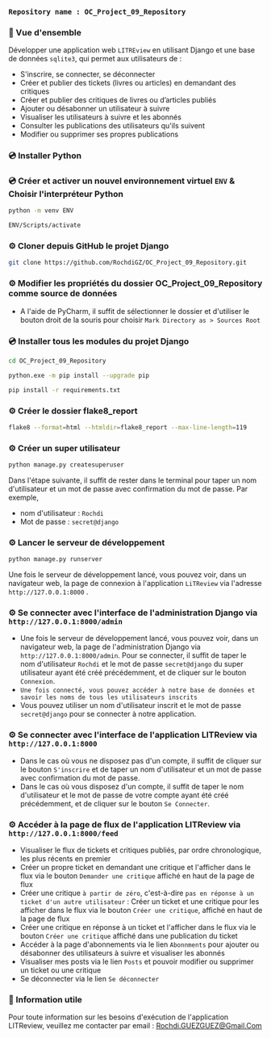 ### `Repository name : OC_Project_09_Repository`
### 📖 Vue d'ensemble
Développer une application web `LITREview` en utilisant Django et une base de données `sqlite3`, 
qui permet aux utilisateurs de :
- S'inscrire, se connecter, se déconnecter
- Créer et publier des tickets (livres ou articles) en demandant des critiques
- Créer et publier des critiques de livres ou d’articles publiés
- Ajouter ou désabonner un utilisateur à suivre
- Visualiser les utilisateurs à suivre et les abonnés
- Consulter les publications des utilisateurs qu'ils suivent
- Modifier ou supprimer ses propres publications
### 💿 Installer Python
### 💿 Créer et activer un nouvel environnement virtuel `ENV` & Choisir l'interpréteur Python
```bash
python -m venv ENV
```
```bash
ENV/Scripts/activate
```
### ⚙️ Cloner depuis GitHub le projet Django
```bash
git clone https://github.com/RochdiGZ/OC_Project_09_Repository.git
```
### ⚙️ Modifier les propriétés du dossier OC_Project_09_Repository comme source de données
-  A l'aide de PyCharm, il suffit de sélectionner le dossier et d'utiliser le bouton droit de la souris pour choisir 
`Mark Directory as > Sources Root`
### 💿 Installer tous les modules du projet Django
```bash
cd OC_Project_09_Repository
```
```bash
python.exe -m pip install --upgrade pip
``` 
```bash
pip install -r requirements.txt
```
### ⚙️ Créer le dossier flake8_report
```bash
flake8 --format=html --htmldir=flake8_report --max-line-length=119
```
### ⚙️ Créer un super utilisateur
```bash
python manage.py createsuperuser
``` 
Dans l'étape suivante, il suffit de rester dans le terminal pour taper un nom d'utilisateur et un mot de passe 
avec confirmation du mot de passe. Par exemple,
- nom d'utilisateur : `Rochdi`
- Mot de passe : `secret@django`
### ⚙️ Lancer le serveur de développement
```bash
python manage.py runserver
``` 
Une fois le serveur de développement lancé, vous pouvez voir, dans un navigateur web, la page de connexion à 
l'application `LiTReview` via l'adresse `http://127.0.0.1:8000` .
### ⚙️ Se connecter avec l'interface de l'administration Django via `http://127.0.0.1:8000/admin`
- Une fois le serveur de développement lancé, vous pouvez voir, dans un navigateur web, la page de l'administration 
Django via `http://127.0.0.1:8000/admin`. Pour se connecter, il suffit de taper le nom d'utilisateur `Rochdi` et 
le mot de passe `secret@django` du super utilisateur ayant été créé précédemment, et de cliquer sur le bouton 
`Connexion`.
- `Une fois connecté, vous pouvez accéder à notre base de données et savoir les noms de tous les utilisateurs inscrits`
- Vous pouvez utiliser un nom d'utilisateur inscrit et le mot de passe `secret@django` 
pour se connecter à notre application.
### ⚙️ Se connecter avec l'interface de l'application LITReview via `http://127.0.0.1:8000`
- Dans le cas où vous ne disposez pas d'un compte, il suffit de cliquer sur le bouton `S'inscrire` 
et de taper un nom d'utilisateur et un mot de passe avec confirmation du mot de passe.
- Dans le cas où vous disposez d'un compte, il suffit de taper le nom d'utilisateur et le mot de passe de votre compte 
ayant été créé précédemment, et de cliquer sur le bouton `Se Connecter`.
### ⚙️ Accéder à la page de flux de l'application LITReview via `http://127.0.0.1:8000/feed`
- Visualiser le flux de tickets et critiques publiés, par ordre chronologique, les plus récents en premier 
- Créer un propre ticket en demandant une critique et l'afficher dans le flux via le bouton 
`Demander une critique` affiché en haut de la page de flux
- Créer une critique `à partir de zéro`, c'est-à-dire `pas en réponse à un ticket d'un autre utilisateur` : 
Créer un ticket et une critique pour les afficher dans le flux via le bouton `Créer une critique`,
affiché en haut de la page de flux
- Créer une critique en réponse à un ticket et l'afficher dans le flux via le bouton `Créer une critique` 
affiché dans une publication du ticket
- Accéder à la page d'abonnements via le lien `Abonnments` pour 
ajouter ou désabonner des utilisateurs à suivre et visualiser les abonnés
- Visualiser mes posts via le lien `Posts` et pouvoir modifier ou supprimer un ticket ou une critique
- Se déconnecter via le lien `Se déconnecter`
### 📖 Information utile
Pour toute information sur les besoins d'exécution de l'application LITReview, veuillez me contacter par email :
Rochdi.GUEZGUEZ@Gmail.Com
